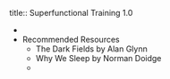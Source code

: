 title:: Superfunctional Training 1.0

-
- Recommended Resources
	- The Dark Fields by Alan Glynn
	- Why We Sleep by Norman Doidge
	-